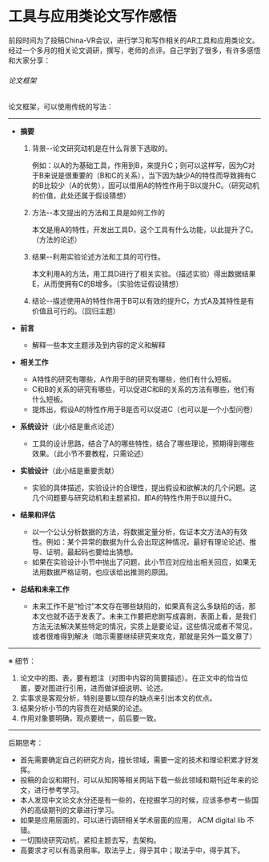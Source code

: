 # 工具与应用类论文写作感悟

前段时间为了投稿China-VR会议，进行学习和写作相关的AR工具和应用类论文。经过一个多月的相关论文调研，撰写，老师的点评。自己学到了很多，有许多感悟和大家分享：

###### 论文框架

论文框架，可以使用传统的写法：

------

- **摘要**

  1. 背景--论文研究动机是在什么背景下选取的。

     例如：以A的为基础工具，作用到B，来提升C；则可以这样写，因为C对于B来说是很重要的（B和C的关系），当下因为缺少A的特性而导致拥有C的B比较少（A的优势），固可以借用A的特性作用于B以提升C。（研究动机的价值，此处还属于假设猜想）

  2. 方法--本文提出的方法和工具是如何工作的

     本文是用A的特性，开发出工具D，这个工具有什么功能，以此提升了C。（方法的论述）

  3. 结果--利用实验论述方法和工具的可行性。

     本文利用A的方法，用工具D进行了相关实验。（描述实验）得出数据结果E，从而使拥有C的B增多。（实验佐证假设猜想）

  4. 结论--描述使用A的特性作用于B可以有效的提升C，方式A及其特性是有价值且可行的。（回归主题）

- **前言**

  - 解释一些本文主题涉及到内容的定义和解释

- **相关工作**

  - A特性的研究有哪些，A作用于B的研究有哪些，他们有什么短板。
  - C和B的关系的研究有哪些，可以促进C和B的关系的方法有哪些，他们有什么短板。
  - 提炼出，假设A的特性作用于B是否可以促进C（也可以是一个小型问卷）

- **系统设计**（此小结是重点论述）

  - 工具的设计思路，结合了A的哪些特性，结合了哪些理论，预期得到哪些效果。（此小节不要教程，只需论述）

- **实验设计**（此小结是重要贡献）

  - 实验的具体描述，实验设计的合理性，提出假设和欲解决的几个问题。这几个问题要与研究动机和主题紧扣，即A的特性作用于B以提升C。

- **结果和评估**

  - 以一个公认分析数据的方法，将数据定量分析，佐证本文方法A的有效性。例如：某个异常的数据为什么会出现这种情况，最好有理论论述、推导、证明，最起码也要给出猜想。
  - 如果在实验设计小节中抛出了问题，此小节应对应给出相关回应，如果无法用数据严格证明，也应该给出推测的原因。

- **总结和未来工作**

  - 未来工作不是“检讨”本文存在哪些缺陷的，如果真有这么多缺陷的话，那本文也就不适于发表了。未来工作要把悲剧写成喜剧，表面上看，是我们方法无法解决某些特定的情况，实质上是要论证，这些情况或者不常见，或者很难得到解决（暗示需要继续研究来攻克，那就是另外一篇文章了）

------

※ 细节：

1. 论文中的图、表，要有题注（对图中内容的简要描述）。在正文中的恰当位置，要对图进行引用，进而做详细说明、论述。
2. 实事求是客观分析，特别是要以现存的缺点来引出本文的优点。
3. 结果分析小节的内容贵在对结果的论述。
4. 作用对象要明确，观点要统一，前后要一致。

------

后期思考：

- 首先需要确定自己的研究方向，擅长领域，需要一定的技术和理论积累才好发挥。
- 投稿的会议和期刊，可以从知网等相关网站下载一些此领域和期刊近年来的论文，进行参考学习。
- 本人发现中文论文水分还是有一些的，在挖掘学习的时候，应该多参考一些国外的高级期刊的文章进行学习。
- 如果是应用层面的，可以进行调研相关学术层面的应用， ACM digital lib 不错。
- 一切围绕研究动机，紧扣主题去写，去架构。
- 高要求才可以有高录用率。取法乎上，得乎其中；取法乎中，得乎其下。

